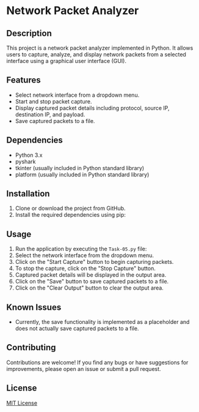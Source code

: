 # Network Packet Analyzer

## Description
This project is a network packet analyzer implemented in Python. It allows users to capture, analyze, and display network packets from a selected interface using a graphical user interface (GUI).

## Features
- Select network interface from a dropdown menu.
- Start and stop packet capture.
- Display captured packet details including protocol, source IP, destination IP, and payload.
- Save captured packets to a file.

## Dependencies
- Python 3.x
- pyshark
- tkinter (usually included in Python standard library)
- platform (usually included in Python standard library)

## Installation
1. Clone or download the project from GitHub.
2. Install the required dependencies using pip:
 
## Usage
1. Run the application by executing the `Task-05.py` file:
2. Select the network interface from the dropdown menu.
3. Click on the "Start Capture" button to begin capturing packets.
4. To stop the capture, click on the "Stop Capture" button.
5. Captured packet details will be displayed in the output area.
6. Click on the "Save" button to save captured packets to a file.
7. Click on the "Clear Output" button to clear the output area.

## Known Issues
- Currently, the save functionality is implemented as a placeholder and does not actually save captured packets to a file.

## Contributing
Contributions are welcome! If you find any bugs or have suggestions for improvements, please open an issue or submit a pull request.

## License
[MIT License](LICENSE)
